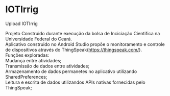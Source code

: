 # IOTIrrig
Upload IOTIrrig

Projeto Construido durante execução da bolsa de Inciciação Cientifica na Universidade Federal do Ceará.                                                                            
Aplicativo construido no Android Studio propõe o monitoramento e controle de dispositivos através do ThingSpeak(https://thingspeak.com/).                          
Funções exploradas:                                                                                                                                                                                                            
Mudança entre atividades;                                                                                                                   
Transmissão de dados entre atividades;                                                                                                        
Armazenamento de dados permanetes no aplicativo utilizando SharedPreferences;                                                                       
Leitura e escrita de dados utilizandos APIs nativas fornecidas pelo ThingSpeak;                                                                     
